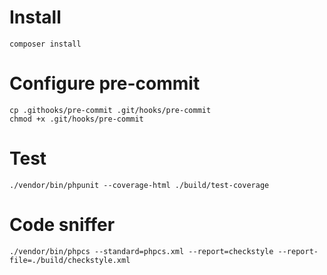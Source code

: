 # Install

    composer install

# Configure pre-commit

    cp .githooks/pre-commit .git/hooks/pre-commit
    chmod +x .git/hooks/pre-commit

# Test

    ./vendor/bin/phpunit --coverage-html ./build/test-coverage
    
# Code sniffer

    ./vendor/bin/phpcs --standard=phpcs.xml --report=checkstyle --report-file=./build/checkstyle.xml

